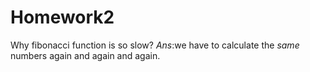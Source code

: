 # Homework2
Why fibonacci function is so slow? 
_Ans_:we have to calculate the *same* numbers again and again and again.